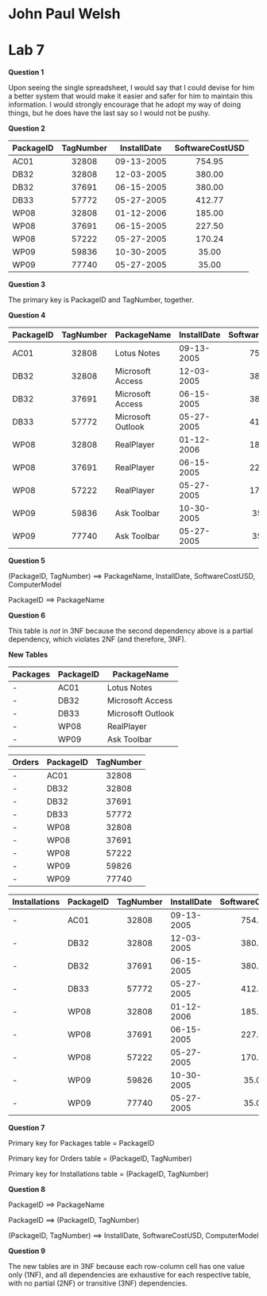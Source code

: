 John Paul Welsh
===============

Lab 7
=====

**Question 1**

Upon seeing the single spreadsheet, I would say that I could devise for him a better system that would make it easier and safer for him to maintain this information. I would strongly encourage that he adopt my way of doing things, but he does have the last say so I would not be pushy.

**Question 2**

PackageID | TagNumber | InstallDate | SoftwareCostUSD
--------- |:---------:| ----------- |:--------------:
AC01      | 32808     | 09-13-2005  | 754.95
DB32      | 32808     | 12-03-2005  | 380.00
DB32      | 37691     | 06-15-2005  | 380.00
DB33      | 57772     | 05-27-2005  | 412.77
WP08      | 32808     | 01-12-2006  | 185.00
WP08      | 37691     | 06-15-2005  | 227.50
WP08      | 57222     | 05-27-2005  | 170.24
WP09      | 59836     | 10-30-2005  | 35.00
WP09      | 77740     | 05-27-2005  | 35.00

**Question 3**

The primary key is PackageID and TagNumber, together.

**Question 4**

PackageID | TagNumber | PackageName       | InstallDate | SoftwareCostUSD | ComputerModel
--------- |:---------:| ----------------- | ----------- |:---------------:| -------------
AC01      | 32808     | Lotus Notes       | 09-13-2005  | 754.95          | Apple
DB32      | 32808     | Microsoft Access  | 12-03-2005  | 380.00          | Windows
DB32      | 37691     | Microsoft Access  | 06-15-2005  | 380.00          | IBM
DB33      | 57772     | Microsoft Outlook | 05-27-2005  | 412.77          | Windows
WP08      | 32808     | RealPlayer        | 01-12-2006  | 185.00          | IBM
WP08      | 37691     | RealPlayer        | 06-15-2005  | 227.50          | Apple
WP08      | 57222     | RealPlayer        | 05-27-2005  | 170.24          | Windows
WP09      | 59836     | Ask Toolbar       | 10-30-2005  | 35.00           | IBM
WP09      | 77740     | Ask Toolbar       | 05-27-2005  | 35.00           | IBM

**Question 5**

(PackageID, TagNumber) ==> PackageName, InstallDate, SoftwareCostUSD, ComputerModel

PackageID ==> PackageName

**Question 6**

This table is *not* in 3NF because the second dependency above is a partial dependency, which violates 2NF (and therefore, 3NF).

**New Tables**

Packages | PackageID | PackageName
-------- | --------- | -----------------
   -     | AC01      | Lotus Notes
   -     | DB32      | Microsoft Access
   -     | DB33      | Microsoft Outlook
   -     | WP08      | RealPlayer
   -     | WP09      | Ask Toolbar

Orders | PackageID | TagNumber
------ | --------- |:---------:
   -   | AC01      | 32808
   -   | DB32      | 32808
   -   | DB32      | 37691
   -   | DB33      | 57772
   -   | WP08      | 32808
   -   | WP08      | 37691
   -   | WP08      | 57222
   -   | WP09      | 59826
   -   | WP09      | 77740

Installations | PackageID | TagNumber | InstallDate | SoftwareCostUSD | ComputerModel
------------- | --------- |:---------:| ----------- |:---------------:| -------------
   -          | AC01      | 32808     | 09-13-2005  | 754.95          | Apple
   -          | DB32      | 32808     | 12-03-2005  | 380.00          | Windows
   -          | DB32      | 37691     | 06-15-2005  | 380.00          | IBM
   -          | DB33      | 57772     | 05-27-2005  | 412.77          | Windows
   -          | WP08      | 32808     | 01-12-2006  | 185.00          | IBM
   -          | WP08      | 37691     | 06-15-2005  | 227.50          | Apple
   -          | WP08      | 57222     | 05-27-2005  | 170.24          | Windows
   -          | WP09      | 59826     | 10-30-2005  | 35.00           | IBM
   -          | WP09      | 77740     | 05-27-2005  | 35.00           | IBM

**Question 7**

Primary key for Packages table = PackageID

Primary key for Orders table = (PackageID, TagNumber)

Primary key for Installations table = (PackageID, TagNumber)

**Question 8**

PackageID ==> PackageName

PackageID ==> (PackageID, TagNumber)

(PackageID, TagNumber) ==> InstallDate, SoftwareCostUSD, ComputerModel

**Question 9**

The new tables are in 3NF because each row-column cell has one value only (1NF), and all dependencies are exhaustive for each respective table, with no partial (2NF) or transitive (3NF) dependencies.
